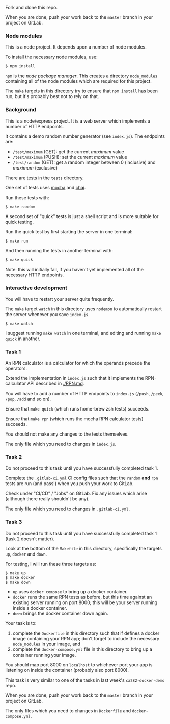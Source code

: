 Fork and clone this repo.

When you are done, push your work back to the `master` branch in your project on GitLab.

### Node modules

This is a node project.  It depends upon a number of node modules.

To install the necessary node modules, use:

    $ npm install

`npm` is the *node package manager*.  This creates a directory `node_modules` containing all of the node
modules which are required for this project.

The `make` targets in this directory try to ensure that `npm install` has been run, but it's probably best not
to rely on that.

### Background

This is a node/express project.  It is a web server which implements a number of HTTP endpoints.

It contains a demo random number generator (see `index.js`).  The endpoints are:

- `/test/maximum` (GET): get the current *maximum* value
- `/test/maximum` (PUSH): set the current *maximum* value
- `/test/random` (GET): get a random integer between 0 (inclusive) and *maximum* (exclusive)

There are tests in the `tests` directory.

One set of tests uses [mocha](https://www.npmjs.com/package/mocha) and [chai](https://www.npmjs.com/package/chai).

Run these tests with:

    $ make random

A second set of "quick" tests is just a shell script and is more suitable for quick testing.

Run the quick test by first starting the server in one terminal:

    $ make run

And then running the tests in another terminal with:

    $ make quick

Note: this will initially fail, if you haven't yet implemented all of the necessary HTTP endpoints.

### Interactive development

You will have to restart your server quite frequently.

The `make` target `watch` in this directory uses `nodemon` to automatically restart the server whenever you
save `index.js`.

    $ make watch

I suggest running `make watch` in one terminal, and editing and running `make quick` in another.

### Task 1

An RPN calculator is a calculator for which the operands precede the operators.

Extend the implementation in `index.js` such that it implements the RPN-calculator API described in
[./RPN.md](./RPN.md).

You will have to add a number of HTTP endpoints to `index.js` (`/push`, `/peek`, `/pop`, `/add` and so on).

Ensure that `make quick` (which runs home-brew zsh tests) succeeds.

Ensure that `make rpn` (which runs the mocha RPN calculator tests) succeeds.

You should not make any changes to the tests themselves.

The only file which you need to changes in `index.js`.

### Task 2

Do not proceed to this task until you have successfully completed task 1.

Complete the `.gitlab-ci.yml` CI config files such that the `random` **and** `rpn` tests
are run (and pass!) when you push your work to GitLab.

Check under "CI/CD" / "Jobs" on GitLab.  Fix any issues which arise (although there really shouldn't be any).

The only file which you need to changes in `.gitlab-ci.yml`.

### Task 3

Do not proceed to this task until you have successfully completed task 1 (task 2 doesn't matter).

Look at the bottom of the `Makefile` in this directory, specifically the targets `up`, `docker` and `down`.

For testing, I will run these three targets as:

```
$ make up
$ make docker
$ make down
```

- `up` uses `docker compose` to bring up a docker container.
- `docker` runs the same RPN tests as before, but this time against an existing server running on port 8000; this will be your server running inside a docker container.
- `down` brings the docker container down again.

Your task is to:

1. complete the `Dockerfile` in this directory such that if defines a docker image containing your RPN app;
   don't forget to include the necessary `node_modules` in your image, and
2. complete the `docker-compose.yml` file in this directory to bring up a container running your image.

You should map port 8000 on `localhost` to whichever port your app is listening on inside the container
(probably also port 8000).

This task is very similar to one of the tasks in last week's `ca282-docker-demo` repo.

When you are done, push your work back to the `master` branch in your project on GitLab.

The only files which you need to changes in `Dockerfile` and `docker-compose.yml`.

